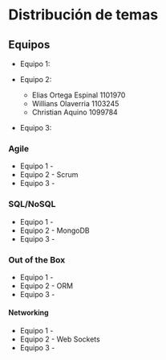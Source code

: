 # Distribución de temas

## Equipos

- Equipo 1:

- Equipo 2: 
    - Elias Ortega Espinal 1101970
    - Willians Olaverria 1103245
    - Christian Aquino 1099784

- Equipo 3:

### Agile
- Equipo 1 - 
- Equipo 2 - Scrum
- Equipo 3 - 

### SQL/NoSQL
- Equipo 1 - 
- Equipo 2 - MongoDB
- Equipo 3 - 

### Out of the Box
- Equipo 1 - 
- Equipo 2 - ORM
- Equipo 3 - 

#### Networking
- Equipo 1 -
- Equipo 2 - Web Sockets
- Equipo 3 -

